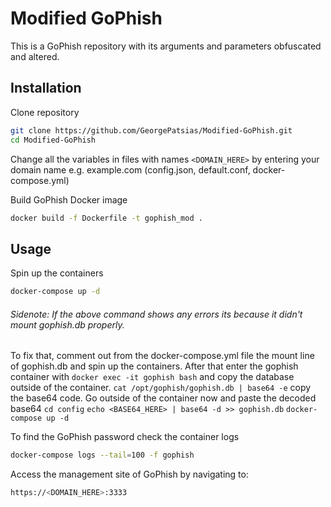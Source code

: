 # Modified GoPhish
This is a GoPhish repository with its arguments and parameters obfuscated and altered.

## Installation
Clone repository
```bash
git clone https://github.com/GeorgePatsias/Modified-GoPhish.git
cd Modified-GoPhish
```
Change all the variables in files with names `<DOMAIN_HERE>` by entering your domain name e.g. example.com (config.json, default.conf, docker-compose.yml)

Build GoPhish Docker image
```bash
docker build -f Dockerfile -t gophish_mod .
```

## Usage
Spin up the containers
```bash
docker-compose up -d
```

###### Sidenote: If the above command shows any errors its because it didn't mount gophish.db properly.
To fix that, comment out from the docker-compose.yml file the mount line of gophish.db and spin up the containers.
After that enter the gophish container with `docker exec -it gophish bash` and copy the database outside of the container.
`cat /opt/gophish/gophish.db | base64 -e` copy the base64 code.
Go outside of the container now and paste the decoded base64
`cd config`
`echo <BASE64_HERE> | base64 -d >> gophish.db`
`docker-compose up -d`

To find the GoPhish password check the container logs
```bash
docker-compose logs --tail=100 -f gophish
```

Access the management site of GoPhish by navigating to:
```bash
https://<DOMAIN_HERE>:3333
```
